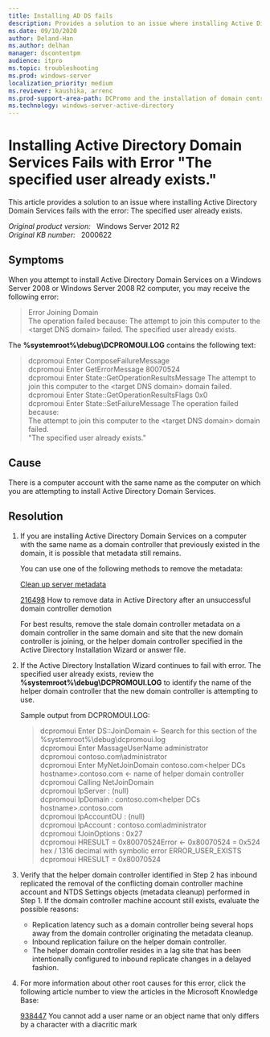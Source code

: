 ```yaml
---
title: Installing AD DS fails 
description: Provides a solution to an issue where installing Active Directory Domain Services fails.
ms.date: 09/10/2020
author: Deland-Han
ms.author: delhan
manager: dscontentpm
audience: itpro
ms.topic: troubleshooting
ms.prod: windows-server
localization_priority: medium
ms.reviewer: kaushika, arrenc
ms.prod-support-area-path: DCPromo and the installation of domain controllers
ms.technology: windows-server-active-directory
---
```

# Installing Active Directory Domain Services Fails with Error "The specified user already exists."

This article provides a solution to an issue where installing Active Directory Domain Services fails with the error: The specified user already exists.

_Original product version:_ &nbsp; Windows Server 2012 R2  
_Original KB number:_ &nbsp; 2000622

## Symptoms

When you attempt to install Active Directory Domain Services on a Windows Server 2008 or Windows Server 2008 R2 computer, you may receive the following error:

> Error Joining Domain  
 The operation failed because: The attempt to join this computer to the \<target DNS domain> failed. The specified user already exists.  

The **%systemroot%\debug\DCPROMOUI.LOG** contains the following text:

> dcpromoui  Enter ComposeFailureMessage  
dcpromoui  Enter GetErrorMessage 80070524  
dcpromoui  Enter State::GetOperationResultsMessage The attempt to join this computer to the \<target DNS domain> domain failed.  
dcpromoui  Enter State::GetOperationResultsFlags 0x0  
dcpromoui  Enter State::SetFailureMessage The operation failed because:  
The attempt to join this computer to the  \<target DNS domain> domain failed.  
"The specified user already exists."

## Cause

There is a computer account with the same name as the computer on which you are attempting to install Active Directory Domain Services.

## Resolution

1. If you are installing Active Directory Domain Services on a computer with the same name as a domain controller that previously existed in the domain, it is possible that metadata still remains.

    You can use one of the following methods to remove the metadata:

    [Clean up server metadata](https://technet.microsoft.com/library/cc736378%28WS.10%29.aspx)

    [216498](https://support.microsoft.com/kb/216498) How to remove data in Active Directory after an unsuccessful domain controller demotion

    For best results, remove the stale domain controller metadata on a domain controller in the same domain and site that the new domain controller is joining, or the helper domain controller specified in the Active Directory Installation Wizard or answer file.

2. If the Active Directory Installation Wizard continues to fail with error. The specified user already exists, review the **%systemroot%\debug\DCPROMOUI.LOG** to identify the name of the helper domain controller that the new domain controller is attempting to use.

    Sample output from DCPROMOUI.LOG:

    > dcpromoui          Enter DS::JoinDomain                                                  ← Search for this section of the %systemroot%\debug\dcpromoui.log  
    dcpromoui          Enter MassageUserName administrator  
    dcpromoui          contoso.com\administrator  
    dcpromoui          Enter MyNetJoinDomain contoso.com\<helper DCs hostname>.contoso.com                     ← name of helper domain controller  
    dcpromoui          Calling NetJoinDomain  
    dcpromoui          lpServer         : (null)  
    dcpromoui          lpDomain         : contoso.com\<helper DCs hostname>.contoso.com  
    dcpromoui          lpAccountOU      : (null)  
    dcpromoui          lpAccount        : contoso.com\administrator  
    dcpromoui          fJoinOptions : 0x27  
    dcpromoui          HRESULT = 0x80070524Error                ← 0x80070524 = 0x524 hex / 1316 decimal with symbolic error ERROR_USER_EXISTS  
    dcpromoui          HRESULT = 0x80070524

3. Verify that the helper domain controller identified in Step 2 has inbound replicated the removal of the conflicting domain controller machine account and NTDS Settings objects (metadata cleanup) performed in Step 1. If the domain controller machine account still exists, evaluate the possible reasons:

    - Replication latency such as a domain controller being several hops away from the domain controller originating the metadata cleanup.
    - Inbound replication failure on the helper domain controller.
    - The helper domain controller resides in a lag site that has been intentionally configured to inbound replicate changes in a delayed fashion.

4. For more information about other root causes for this error, click the following article number to view the articles in the Microsoft Knowledge Base:

    [938447](https://support.microsoft.com/kb/938447) You cannot add a user name or an object name that only differs by a character with a diacritic mark

